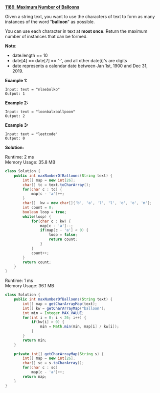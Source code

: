 **[1189. Maximum Number of Balloons](https://leetcode.com/problems/maximum-number-of-balloons/)**

Given a string text, you want to use the characters of text to form as many instances of the word "**balloon**" as possible.

You can use each character in text at **most once**. Return the maximum number of instances that can be formed.

**Note:**

* date.length == 10
* date[4] == date[7] == '-', and all other date[i]'s are digits
* date represents a calendar date between Jan 1st, 1900 and Dec 31, 2019.

**Example 1:**

```
Input: text = "nlaebolko"
Output: 1
```

**Example 2:**

```
Input: text = "loonbalxballpoon"
Output: 2
```

**Example 3:**

```
Input: text = "leetcode"
Output: 0
```

**Solution:**

Runtime: 2 ms<br/>
Memory Usage: 35.8 MB

```java
class Solution {
    public int maxNumberOfBalloons(String text) {
        int[] map = new int[26];
        char[] tc = text.toCharArray();
        for(char c : tc) {
            map[c - 'a']++;
        }
        char[]  kw = new char[]{'b', 'a', 'l', 'l', 'o', 'o', 'n'};
        int count = 0;
        boolean loop = true;
        while(loop) {            
            for(char c : kw) {
                map[c - 'a']--;
                if(map[c - 'a'] < 0) {
                    loop = false;
                    return count;
                }                    
            }
            count++;
        }
        return count;
    }
}
```

Runtime: 1 ms<br/>
Memory Usage: 36.1 MB

```java
class Solution {
    public int maxNumberOfBalloons(String text) {
        int[] map = getCharArrayMap(text);
        int[] kw = getCharArrayMap("balloon");
        int min = Integer.MAX_VALUE;
        for(int i = 0; i < 26; i++) {
            if(kw[i] > 0) {
                min = Math.min(min, map[i] / kw[i]);
            }
        }
        return min;
    }
    
    private int[] getCharArrayMap(String s) {
        int[] map = new int[26];
        char[] sc = s.toCharArray();
        for(char c : sc)
            map[c - 'a']++;
        return map;
    }
}
```